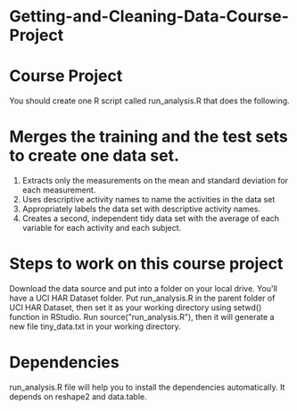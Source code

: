 # Getting-and-Cleaning-Data-Course-Project

# Course Project

You should create one R script called run_analysis.R that does the following.

# Merges the training and the test sets to create one data set.

1. Extracts only the measurements on the mean and standard deviation for each measurement.
2. Uses descriptive activity names to name the activities in the data set
3. Appropriately labels the data set with descriptive activity names.
4. Creates a second, independent tidy data set with the average of each variable for each activity and each subject.

# Steps to work on this course project

Download the data source and put into a folder on your local drive. You'll have a UCI HAR Dataset folder.
Put run_analysis.R in the parent folder of UCI HAR Dataset, then set it as your working directory using setwd() function in RStudio.
Run source("run_analysis.R"), then it will generate a new file tiny_data.txt in your working directory.

# Dependencies

run_analysis.R file will help you to install the dependencies automatically. It depends on reshape2 and data.table.
